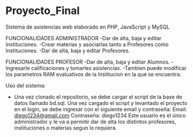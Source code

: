 # Proyecto_Final

Sistema de asistencias web elaborado en PHP, JavaScript y MySQL

FUNCIONALIDADES ADMINISTRADOR
-Dar de alta, baja y editar Instituciones.
-Crear materias y asociarlas tanto a Profesores como Instituciones.
-Dar de alta, baja y editar Profesores.

FUNCIONALIDADES PROFESOR
-Dar de alta, baja y editar Alumnos.
-Ingresarle calificaciones y tomarles asistencias.
-Tambien puede modificar los parametros RAM evaluativos de la Institucion en la que se encuentra.

Uso del sistema:

- Una vez clonado el repositorio, se debe cargar el script de la base de datos llamado bd.sql. Una vez cargado el script y levantado el proyecto en el login, se debe ingresar con el siguiente email y contraseña:
  Email: diego1234@gmail.com
  Contraseña: diego1234
  Este usuario es el único administrador y le va a permitir dar de alta los distintos profesores, instituciones o materias segun lo requiera.
